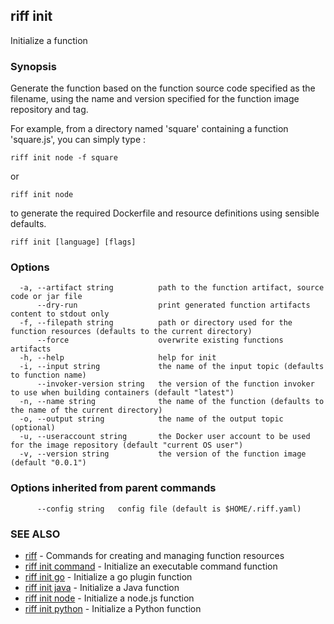 ## riff init

Initialize a function

### Synopsis

Generate the function based on the function source code specified as the filename, using the name
and version specified for the function image repository and tag. 

For example, from a directory named 'square' containing a function 'square.js', you can simply type :

    riff init node -f square

  or

    riff init node

to generate the required Dockerfile and resource definitions using sensible defaults.

```
riff init [language] [flags]
```

### Options

```
  -a, --artifact string          path to the function artifact, source code or jar file
      --dry-run                  print generated function artifacts content to stdout only
  -f, --filepath string          path or directory used for the function resources (defaults to the current directory)
      --force                    overwrite existing functions artifacts
  -h, --help                     help for init
  -i, --input string             the name of the input topic (defaults to function name)
      --invoker-version string   the version of the function invoker to use when building containers (default "latest")
  -n, --name string              the name of the function (defaults to the name of the current directory)
  -o, --output string            the name of the output topic (optional)
  -u, --useraccount string       the Docker user account to be used for the image repository (default "current OS user")
  -v, --version string           the version of the function image (default "0.0.1")
```

### Options inherited from parent commands

```
      --config string   config file (default is $HOME/.riff.yaml)
```

### SEE ALSO

* [riff](riff.md)	 - Commands for creating and managing function resources
* [riff init command](riff_init_command.md)	 - Initialize an executable command function
* [riff init go](riff_init_go.md)	 - Initialize a go plugin function
* [riff init java](riff_init_java.md)	 - Initialize a Java function
* [riff init node](riff_init_node.md)	 - Initialize a node.js function
* [riff init python](riff_init_python.md)	 - Initialize a Python function

